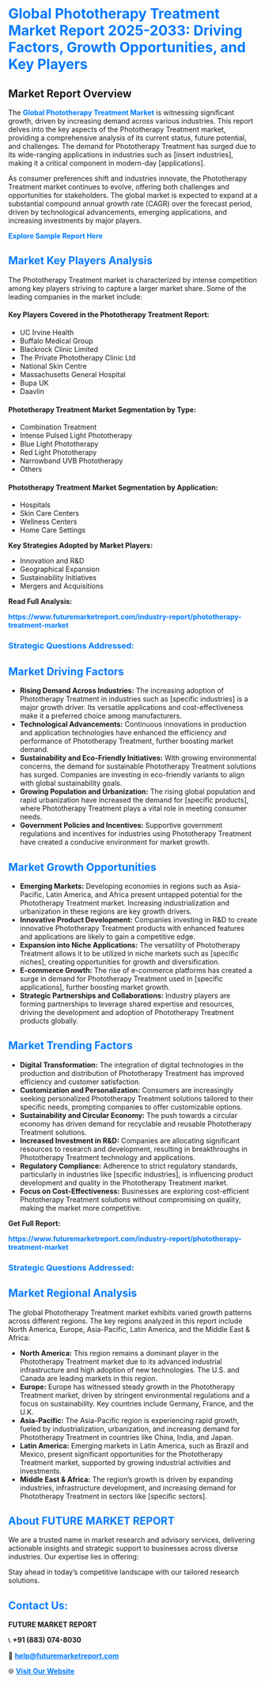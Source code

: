 <h1 style="color: #007BFF;">Global Phototherapy Treatment Market Report 2025-2033: Driving Factors, Growth Opportunities, and Key Players</h1>

<section id="overview">
<h2>Market Report Overview</h2>
<p>The <a href="https://www.futuremarketreport.com/industry-report/phototherapy-treatment-market" style="color: #007BFF; text-decoration: none;"><strong>Global Phototherapy Treatment Market</strong></a> is witnessing significant growth, driven by increasing demand across various industries. This report delves into the key aspects of the Phototherapy Treatment market, providing a comprehensive analysis of its current status, future potential, and challenges. The demand for Phototherapy Treatment has surged due to its wide-ranging applications in industries such as [insert industries], making it a critical component in modern-day [applications].</p>
<p>As consumer preferences shift and industries innovate, the Phototherapy Treatment market continues to evolve, offering both challenges and opportunities for stakeholders. The global market is expected to expand at a substantial compound annual growth rate (CAGR) over the forecast period, driven by technological advancements, emerging applications, and increasing investments by major players.</p>
</section>

<section id="overview">
<p><a href="https://www.futuremarketreport.com/request-sample/reportId=87303" style="color: #007BFF; text-decoration: none;"><strong>Explore Sample Report Here</strong></a></p>
</section>

<section id="key-players">
<h2 style="color: #007BFF;">Market Key Players Analysis</h2>
<p>The Phototherapy Treatment market is characterized by intense competition among key players striving to capture a larger market share. Some of the leading companies in the market include:</p>
<h4>Key Players Covered in the Phototherapy Treatment Report:</h4>
<ul><li>UC Irvine Health</li><li>Buffalo Medical Group</li><li>Blackrock Clinic Limited</li><li>The Private Phototherapy Clinic Ltd</li><li>National Skin Centre</li><li>Massachusetts General Hospital</li><li>Bupa UK</li><li>Daavlin</li></ul>
<h4>Phototherapy Treatment Market Segmentation by Type:</h4>
<ul><li>Combination Treatment</li><li>Intense Pulsed Light Phototherapy</li><li>Blue Light Phototherapy</li><li>Red Light Phototherapy</li><li>Narrowband UVB Phototherapy</li><li>Others</li></ul>

<h4>Phototherapy Treatment Market Segmentation by Application:</h4>
<ul><li>Hospitals</li><li>Skin Care Centers</li><li>Wellness Centers</li><li>Home Care Settings</li></ul>
<p><strong>Key Strategies Adopted by Market Players:</strong></p>
<ul>
<li>Innovation and R&D</li>
<li>Geographical Expansion</li>
<li>Sustainability Initiatives</li>
<li>Mergers and Acquisitions</li>
</ul>
</section>

<section>
<p><strong>Read Full Analysis: </strong></p><a href="https://www.futuremarketreport.com/industry-report/phototherapy-treatment-market" style="color: #007BFF; text-decoration: none;"><strong>https://www.futuremarketreport.com/industry-report/phototherapy-treatment-market</strong></a>
<h3 style="color: #007BFF;">Strategic Questions Addressed:</h3>
</section>

<section id="driving-factors">
<h2 style="color: #007BFF;">Market Driving Factors</h2>
<ul>
<li><strong>Rising Demand Across Industries:</strong> The increasing adoption of Phototherapy Treatment in industries such as [specific industries] is a major growth driver. Its versatile applications and cost-effectiveness make it a preferred choice among manufacturers.</li>
<li><strong>Technological Advancements:</strong> Continuous innovations in production and application technologies have enhanced the efficiency and performance of Phototherapy Treatment, further boosting market demand.</li>
<li><strong>Sustainability and Eco-Friendly Initiatives:</strong> With growing environmental concerns, the demand for sustainable Phototherapy Treatment solutions has surged. Companies are investing in eco-friendly variants to align with global sustainability goals.</li>
<li><strong>Growing Population and Urbanization:</strong> The rising global population and rapid urbanization have increased the demand for [specific products], where Phototherapy Treatment plays a vital role in meeting consumer needs.</li>
<li><strong>Government Policies and Incentives:</strong> Supportive government regulations and incentives for industries using Phototherapy Treatment have created a conducive environment for market growth.</li>
</ul>
</section>

<section id="growth-opportunities">
<h2 style="color: #007BFF;">Market Growth Opportunities</h2>
<ul>
<li><strong>Emerging Markets:</strong> Developing economies in regions such as Asia-Pacific, Latin America, and Africa present untapped potential for the Phototherapy Treatment market. Increasing industrialization and urbanization in these regions are key growth drivers.</li>
<li><strong>Innovative Product Development:</strong> Companies investing in R&D to create innovative Phototherapy Treatment products with enhanced features and applications are likely to gain a competitive edge.</li>
<li><strong>Expansion into Niche Applications:</strong> The versatility of Phototherapy Treatment allows it to be utilized in niche markets such as [specific niches], creating opportunities for growth and diversification.</li>
<li><strong>E-commerce Growth:</strong> The rise of e-commerce platforms has created a surge in demand for Phototherapy Treatment used in [specific applications], further boosting market growth.</li>
<li><strong>Strategic Partnerships and Collaborations:</strong> Industry players are forming partnerships to leverage shared expertise and resources, driving the development and adoption of Phototherapy Treatment products globally.</li>
</ul>
</section>

<section id="trending-factors">
<h2 style="color: #007BFF;">Market Trending Factors</h2>
<ul>
<li><strong>Digital Transformation:</strong> The integration of digital technologies in the production and distribution of Phototherapy Treatment has improved efficiency and customer satisfaction.</li>
<li><strong>Customization and Personalization:</strong> Consumers are increasingly seeking personalized Phototherapy Treatment solutions tailored to their specific needs, prompting companies to offer customizable options.</li>
<li><strong>Sustainability and Circular Economy:</strong> The push towards a circular economy has driven demand for recyclable and reusable Phototherapy Treatment solutions.</li>
<li><strong>Increased Investment in R&D:</strong> Companies are allocating significant resources to research and development, resulting in breakthroughs in Phototherapy Treatment technology and applications.</li>
<li><strong>Regulatory Compliance:</strong> Adherence to strict regulatory standards, particularly in industries like [specific industries], is influencing product development and quality in the Phototherapy Treatment market.</li>
<li><strong>Focus on Cost-Effectiveness:</strong> Businesses are exploring cost-efficient Phototherapy Treatment solutions without compromising on quality, making the market more competitive.</li>
</ul>
</section>

<section>
<p><strong>Get Full Report: </strong></p><a href="https://www.futuremarketreport.com/industry-report/phototherapy-treatment-market" style="color: #007BFF; text-decoration: none;"><strong>https://www.futuremarketreport.com/industry-report/phototherapy-treatment-market</strong></a>
<h3 style="color: #007BFF;">Strategic Questions Addressed:</h3>
</section>


<section id="regional-analysis">
<h2 style="color: #007BFF;">Market Regional Analysis</h2>
<p>The global Phototherapy Treatment market exhibits varied growth patterns across different regions. The key regions analyzed in this report include North America, Europe, Asia-Pacific, Latin America, and the Middle East & Africa:</p>
<ul>
<li><strong>North America:</strong> This region remains a dominant player in the Phototherapy Treatment market due to its advanced industrial infrastructure and high adoption of new technologies. The U.S. and Canada are leading markets in this region.</li>
<li><strong>Europe:</strong> Europe has witnessed steady growth in the Phototherapy Treatment market, driven by stringent environmental regulations and a focus on sustainability. Key countries include Germany, France, and the U.K.</li>
<li><strong>Asia-Pacific:</strong> The Asia-Pacific region is experiencing rapid growth, fueled by industrialization, urbanization, and increasing demand for Phototherapy Treatment in countries like China, India, and Japan.</li>
<li><strong>Latin America:</strong> Emerging markets in Latin America, such as Brazil and Mexico, present significant opportunities for the Phototherapy Treatment market, supported by growing industrial activities and investments.</li>
<li><strong>Middle East & Africa:</strong> The region’s growth is driven by expanding industries, infrastructure development, and increasing demand for Phototherapy Treatment in sectors like [specific sectors].</li>
</ul>
</section>

<footer>
<h2 style="color: #007BFF;">About FUTURE MARKET REPORT</h2>
<p>We are a trusted name in market research and advisory services, delivering actionable insights and strategic support to businesses across diverse industries. Our expertise lies in offering:</p>

<p>Stay ahead in today’s competitive landscape with our tailored research solutions.</p>

<h2 style="color: #007BFF;">Contact Us:</h2>
<p><strong>FUTURE MARKET REPORT</strong></p>
<p>📞 <strong>+91 (883) 074-8030</strong></p>
<p>📧 <strong><a href="mailto:help@futuremarketreport.com" style="color: #007BFF;">help@futuremarketreport.com</a></strong></p>
<p>🌐 <strong><a href="https://www.futuremarketreport.com/" style="color: #007BFF;">Visit Our Website</a></strong></p>
</footer>